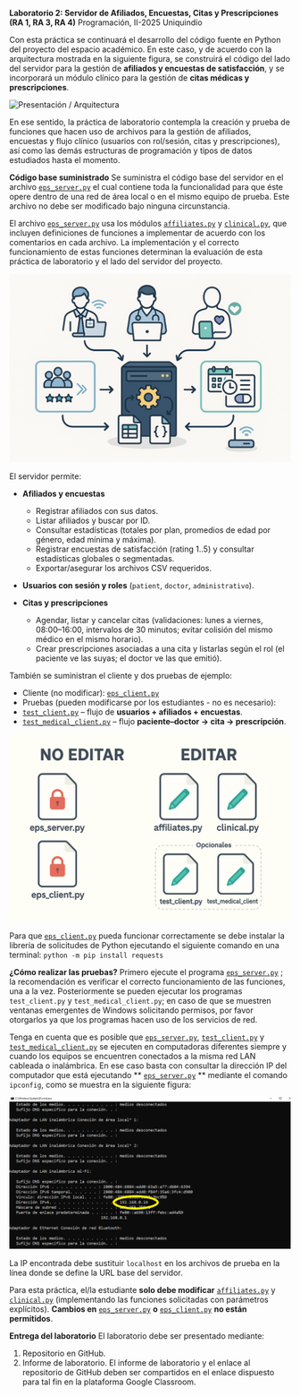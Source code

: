 **Laboratorio 2: Servidor de Afiliados, Encuestas, Citas y Prescripciones (RA 1, RA 3, RA 4)**
Programación, II-2025
Uniquindío

Con esta práctica se continuará el desarrollo del código fuente en Python del proyecto del espacio académico. En este caso, y de acuerdo con la arquitectura mostrada en la siguiente figura, se construirá el código del lado del servidor para la gestión de **afiliados y encuestas de satisfacción**, y se incorporará un módulo clínico para la gestión de **citas médicas y prescripciones**.

![Presentación / Arquitectura](https://github.com/jdbarrero/Lab2/blob/main/Presentaci%C3%B3n.png)

En ese sentido, la práctica de laboratorio contempla la creación y prueba de funciones que hacen uso de archivos para la gestión de afiliados, encuestas y flujo clínico (usuarios con rol/sesión, citas y prescripciones), así como las demás estructuras de programación y tipos de datos estudiados hasta el momento.

**Código base suministrado**
Se suministra el código base del servidor en el archivo [`eps_server.py`](https://github.com/jdbarrero/Lab2/blob/main/eps_server.py) el cual contiene toda la funcionalidad para que éste opere dentro de una red de área local o en el mismo equipo de prueba. Este archivo no debe ser modificado bajo ninguna circunstancia.

El archivo [`eps_server.py`](https://github.com/jdbarrero/Lab2/blob/main/eps_server.py) usa los módulos [`affiliates.py`](https://github.com/jdbarrero/Lab2/blob/main/affiliates.py) y [`clinical.py`](https://github.com/jdbarrero/Lab2/blob/main/clinical.py), que incluyen definiciones de funciones a implementar de acuerdo con los comentarios en cada archivo. La implementación y el correcto funcionamiento de estas funciones determinan la evaluación de esta práctica de laboratorio y el lado del servidor del proyecto.

![Demostracion](https://github.com/jdbarrero/Lab2/blob/main/Demostracion.png)

El servidor permite:

* **Afiliados y encuestas**

  * Registrar afiliados con sus datos.
  * Listar afiliados y buscar por ID.
  * Consultar estadísticas (totales por plan, promedios de edad por género, edad mínima y máxima).
  * Registrar encuestas de satisfacción (rating 1..5) y consultar estadísticas globales o segmentadas.
  * Exportar/asegurar los archivos CSV requeridos.
* **Usuarios con sesión y roles** (`patient`, `doctor`, `administrativo`).
* **Citas y prescripciones**

  * Agendar, listar y cancelar citas (validaciones: lunes a viernes, 08:00–16:00, intervalos de 30 minutos; evitar colisión del mismo médico en el mismo horario).
  * Crear prescripciones asociadas a una cita y listarlas según el rol (el paciente ve las suyas; el doctor ve las que emitió).

También se suministran el cliente y dos pruebas de ejemplo:

* Cliente (no modificar): [`eps_client.py`](https://github.com/jdbarrero/Lab2/blob/main/eps_client.py)
* Pruebas (pueden modificarse por los estudiantes - no es necesario):
* [`test_client.py`](https://github.com/jdbarrero/Lab2/blob/main/test_client.py) – flujo de **usuarios + afiliados + encuestas**.
* [`test_medical_client.py`](https://github.com/jdbarrero/Lab2/blob/main/test_medical_client.py) – flujo **paciente–doctor → cita → prescripción**.

![Edicion](https://github.com/jdbarrero/Lab2/blob/main/Edicion.png)

Para que [`eps_client.py`](https://github.com/jdbarrero/Lab2/blob/main/eps_client.py) pueda funcionar correctamente se debe instalar la librería de solicitudes de Python ejecutando el siguiente comando en una terminal:
`python -m pip install requests`

**¿Cómo realizar las pruebas?**
Primero ejecute el programa  [`eps_server.py`](https://github.com/jdbarrero/Lab2/blob/main/eps_server.py) ; la recomendación es verificar el correcto funcionamiento de las funciones, una a la vez. Posteriormente se pueden ejecutar los programas `test_client.py` y `test_medical_client.py`; en caso de que se muestren ventanas emergentes de Windows solicitando permisos, por favor otorgarlos ya que los programas hacen uso de los servicios de red.

Tenga en cuenta que es posible que [`eps_server.py`](https://github.com/jdbarrero/Lab2/blob/main/eps_server.py), [`test_client.py`](https://github.com/jdbarrero/Lab2/blob/main/test_client.py) y [`test_medical_client.py`](https://github.com/jdbarrero/Lab2/blob/main/test_medical_client.py) se ejecuten en computadoras diferentes siempre y cuando los equipos se encuentren conectados a la misma red LAN cableada o inalámbrica. En ese caso basta con consultar la dirección IP del computador que está ejecutando ** [`eps_server.py`](https://github.com/jdbarrero/Lab2/blob/main/eps_server.py) ** mediante el comando `ipconfig`, como se muestra en la siguiente figura:

![Configurar IP](https://github.com/jdbarrero/Lab2/blob/main/CONFIG.png)

La IP encontrada debe sustituir `localhost` en los archivos de prueba en la línea donde se define la URL base del servidor.

Para esta práctica, el/la estudiante **solo debe modificar** [`affiliates.py`](https://github.com/jdbarrero/Lab2/blob/main/affiliates.py) y [`clinical.py`](https://github.com/jdbarrero/Lab2/blob/main/clinical.py) (implementando las funciones solicitadas con parámetros explícitos). **Cambios en** [`eps_server.py`](https://github.com/jdbarrero/Lab2/blob/main/eps_server.py) **o** [`eps_client.py`](https://github.com/jdbarrero/Lab2/blob/main/eps_client.py) **no están permitidos**.

**Entrega del laboratorio**
El laboratorio debe ser presentado mediante:

1. Repositorio en GitHub.
2. Informe de laboratorio.
   El informe de laboratorio y el enlace al repositorio de GitHub deben ser compartidos en el enlace dispuesto para tal fin en la plataforma Google Classroom.
